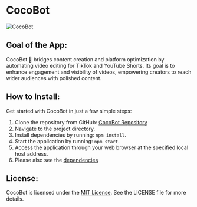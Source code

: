 # CocoBot

![CocoBot](https://github.com/LeoKiefner/CocoBot-Automatic-Editing-Video-App/assets/147720183/dfeaec5f-c6bc-40e2-bb9c-698edc9db486)

## Goal of the App:
CocoBot 🤖 bridges content creation and platform optimization by automating video editing for TikTok and YouTube Shorts. Its goal is to enhance engagement and visibility of videos, empowering creators to reach wider audiences with polished content.

## How to Install:
Get started with CocoBot in just a few simple steps:
1. Clone the repository from GitHub: [CocoBot Repository](https://github.com/LeoKiefner/CocoBot-Automatic-Editing-Video-App)
2. Navigate to the project directory.
3. Install dependencies by running: `npm install`.
4. Start the application by running: `npm start`.
5. Access the application through your web browser at the specified local host address.
6. Please also see the [dependencies](https://github.com/LeoKiefner/CocoBot-Automatic-Editing-Video-App/blob/main/requirements.txt)

## License:
CocoBot is licensed under the [MIT License](LICENSE). See the LICENSE file for more details.
